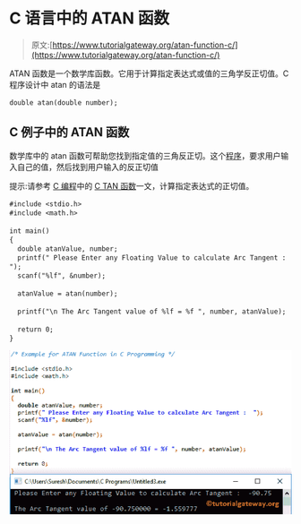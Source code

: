 # C 语言中的 ATAN 函数

> 原文:[https://www.tutorialgateway.org/atan-function-c/](https://www.tutorialgateway.org/atan-function-c/)

ATAN 函数是一个数学库函数。它用于计算指定表达式或值的三角学反正切值。C 程序设计中 atan 的语法是

```
double atan(double number);
```

## C 例子中的 ATAN 函数

数学库中的 atan 函数可帮助您找到指定值的三角反正切。这个[程序](https://www.tutorialgateway.org/c-programming-examples/)，要求用户输入自己的值，然后找到用户输入的反正切值

提示:请参考 [C 编程](https://www.tutorialgateway.org/c-programming/)中的 [C TAN 函数](https://www.tutorialgateway.org/tan-function-in-c/)一文，计算指定表达式的正切值。

```
#include <stdio.h>
#include <math.h>

int main()
{
  double atanValue, number;
  printf(" Please Enter any Floating Value to calculate Arc Tangent :  ");
  scanf("%lf", &number);

  atanValue = atan(number);

  printf("\n The Arc Tangent value of %lf = %f ", number, atanValue);

  return 0;
}
```

![ATAN Function in C Programming 1](img/8bab5edb9390d13d108d6d7673ebf248.png)